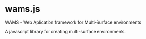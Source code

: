 wams.js
=======

WAMS - Web Aplication framework for Multi-Surface environments

A javascript library for creating multi-surface environments.
